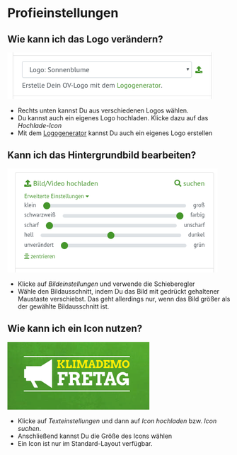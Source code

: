 # Profieinstellungen

## Wie kann ich das Logo verändern?
![Logobedienng](img/logo-bedienung.png)

- Rechts unten kannst Du aus verschiedenen Logos wählen. 
- Du kannst auch ein eigenes Logo hochladen. Klicke dazu auf das *Hochlade-Icon*
- Mit dem [Logogenerator](../logo) kannst Du auch ein eigenes Logo erstellen

## Kann ich das Hintergrundbild bearbeiten?
![Bildeinstellungen](img/bild-einstellungen.png)

- Klicke auf *Bildeinstellungen* und verwende die Schieberegler
- Wähle den Bildausschnitt, indem Du das Bild mit gedrückt gehaltener Maustaste verschiebst. Das geht allerdings nur, wenn das Bild größer als der gewählte Bildausschnitt ist.

## Wie kann ich ein Icon nutzen?
![Icon](img/icon-use.png)

- Klicke auf *Texteinstellungen* und dann auf *Icon hochladen* bzw. *Icon suchen*.
- Anschließend kannst Du die Größe des Icons wählen
- Ein Icon ist nur im Standard-Layout verfügbar.